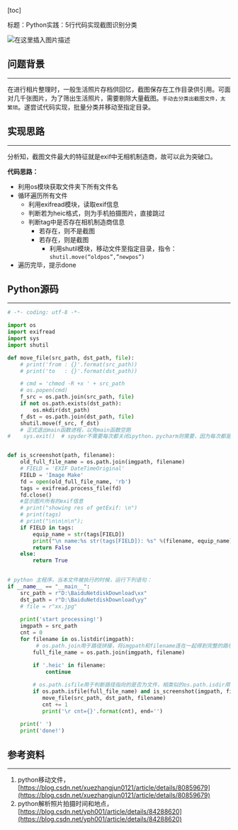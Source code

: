 [toc]

标题：Python实践：5行代码实现截图识别分类



![在这里插入图片描述](https://img-blog.csdnimg.cn/38a42ba4488a409989dc4f548bc03063.png)

## 问题背景

----

在进行相片整理时，一般生活照片存档供回忆，截图保存在工作目录供引用。可面对几千张图片，为了筛出生活照片，需要剔除大量截图。`手动去分类出截图文件，太繁琐`。遂尝试代码实现，批量分类并移动至指定目录。



## 实现思路

---

分析知，截图文件最大的特征就是exif中无相机制造商，故可以此为突破口。

**代码思路：**

- 利用os模块获取文件夹下所有文件名
- 循环遍历所有文件
    - 利用exifread模块，读取exif信息
    - 判断若为heic格式，则为手机拍摄图片，直接跳过
    - 判断tag中是否存在相机制造商信息
        - 若存在，则不是截图
        - 若存在，则是截图
            - 利用shutil模块，移动文件至指定目录，指令：`shutil.move(“oldpos”,”newpos”)`
- 遍历完毕，提示done



## Python源码

----

```python
# -*- coding: utf-8 -*-

import os
import exifread
import sys
import shutil

def move_file(src_path, dst_path, file):
    # print('from : {}'.format(src_path))
    # print('to   : {}'.format(dst_path))

    # cmd = 'chmod -R +x ' + src_path
    # os.popen(cmd)
    f_src = os.path.join(src_path, file)
    if not os.path.exists(dst_path):
        os.mkdir(dst_path)
    f_dst = os.path.join(dst_path, file)
    shutil.move(f_src, f_dst)
    # 正式退出main函数进程，以免main函数空跑
#    sys.exit()  # spyder不需要每次都关闭ipython，pycharm则需要，因为每次都是重新生成并调用的python


def is_screenshot(path, filename):
    old_full_file_name = os.path.join(imgpath, filename)
    # FIELD = 'EXIF DateTimeOriginal'
    FIELD = 'Image Make'
    fd = open(old_full_file_name, 'rb')
    tags = exifread.process_file(fd)
    fd.close()
    #显示图片所有的exif信息
    # print("showing res of getExif: \n")
    # print(tags)
    # print("\n\n\n\n");
    if FIELD in tags:
        equip_name = str(tags[FIELD])
        print("\n name:%s str(tags[FIELD]): %s" %(filename, equip_name))
        return False
    else:
        return True
        

# python 主程序，当本文件被执行的时候，运行下列语句：
if __name__ == "__main__":
    src_path = r"D:\BaiduNetdiskDownload\xx"
    dst_path = r"D:\BaiduNetdiskDownload\yy"
    # file = r"xx.jpg"
    
    print('start processing!')
    imgpath = src_path
    cnt = 0
    for filename in os.listdir(imgpath):
         # os.path.join用于路径拼接，将imgpath和filename连在一起得到完整的路径，后面的参数可有多个，从第一个以”/”开头的参数开始拼接
        full_file_name = os.path.join(imgpath, filename)
        
        if '.heic' in filename:
            continue

        # os.path.isfile用于判断路径指向的是否为文件，相类似的os.path.isdir用于判断是否为文件夹
        if os.path.isfile(full_file_name) and is_screenshot(imgpath, filename):
           move_file(src_path, dst_path, filename)
           cnt += 1
           print('\r cnt={}'.format(cnt), end='')
           
    print(' ')
    print('done!')
```





## 参考资料

---

1. python移动文件，[https://blog.csdn.net/xuezhangjun0121/article/details/80859679](https://blog.csdn.net/xuezhangjun0121/article/details/80859679)
2. python解析照片拍摄时间和地点，[https://blog.csdn.net/yph001/article/details/84288620](https://blog.csdn.net/yph001/article/details/84288620)